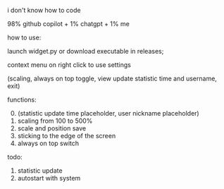i don't know how to code

98% github copilot + 1% chatgpt + 1% me

how to use:

launch widget.py or download executable in releases;

context menu on right click to use settings 

(scaling, always on top toggle, view update statistic time and username, exit)

functions:

0. (statistic update time placeholder, user nickname placeholder)
1. scaling from 100 to 500%
2. scale and position save
3. sticking to the edge of the screen
4. always on top switch

todo:
1. statistic update
2. autostart with system
